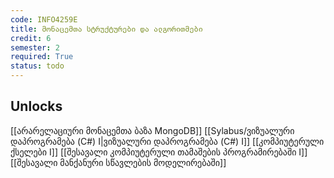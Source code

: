 ```yaml
---
code: INFO4259E
title: მონაცემთა სტრუქტურები და ალგორითმები
credit: 6
semester: 2
required: True
status: todo
---
```

## Unlocks
[[არარელაციური მონაცემთა ბაზა MongoDB]]
[[Sylabus/ვიზუალური დაპროგრამება (C#) I|ვიზუალური დაპროგრამება (C#) I]]
[[კომპიუტერული ქსელები I]]
[[შესავალი კომპიუტერული თამაშების პროგრამირებაში I]]
[[შესავალი მანქანური სწავლების მოდელირებაში]]